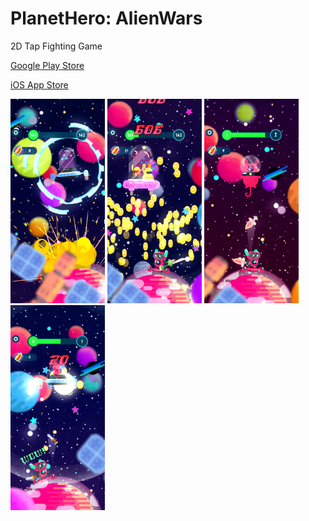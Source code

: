 # PlanetHero: AlienWars
2D Tap Fighting Game


[Google Play Store](https://play.google.com/store/apps/details?id=com.klausology.planetheroAlienwars)

[iOS App Store](https://apps.apple.com/us/app/planet-hero-alien-wars/id1494273692)



<img src="Screenshots/1242x2688bb-1.png" width=30% height=30%>
<img src="Screenshots/1242x2688bb-2.png" width=30% height=30%>
<img src="Screenshots/1242x2688bb-3.png" width=30% height=30%>
<img src="Screenshots/1242x2688bb.png" width=30% height=30%>
